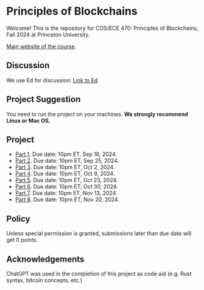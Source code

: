 # Principles of Blockchains

Welcome! This is the repository for COS/ECE 470: Principles of Blockchains, Fall 2024 at Princeton University. 

[Main website of the course](https://web3.princeton.edu/principles-of-blockchains/).

## Discussion
We use Ed for discussion: [Link to Ed](https://edstem.org/us/courses/65555/)

## Project Suggestion
You need to run the project on your machines. **We strongly recommend Linux or Mac OS.**

## Project

- [Part 1](Project1). Due date: 10pm ET, Sep 18, 2024.
- [Part 2](Project2). Due date: 10pm ET, Sep 25, 2024.
- [Part 3](Project3). Due date: 10pm ET, Oct 2, 2024.
- [Part 4](Project4). Due date: 10pm ET, Oct 9, 2024.
- [Part 5](Project5). Due date: 10pm ET, Oct 23, 2024.
- [Part 6](Project6). Due date: 10pm ET, Oct 30, 2024.
- [Part 7](Project7). Due date: 10pm ET, Nov 13, 2024.
- [Part 8](Project8). Due date: 10pm ET, Nov 20, 2024.
  
## Policy
Unless special permission is granted, submissions later than due date will get 0 points.

## Acknowledgements
ChatGPT was used in the completion of this project as code aid (e.g. Rust syntax, bitcoin concepts, etc.) 
